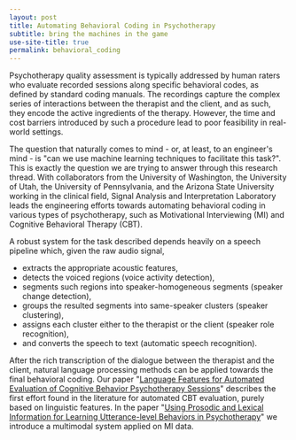 ```yaml
---
layout: post
title: Automating Behavioral Coding in Psychotherapy
subtitle: bring the machines in the game
use-site-title: true
permalink: behavioral_coding
---
```


Psychotherapy quality assessment is typically addressed by human raters who evaluate recorded sessions along specific behavioral codes, as defined by standard coding manuals. The recordings capture the complex series of interactions between the therapist and the client, and as such, they encode the active ingredients of the therapy. However, the time and cost barriers introduced by such a procedure lead to poor feasibility in real-world settings.

The question that naturally comes to mind - or, at least, to an engineer's mind - is "can we use machine learning techniques to facilitate this task?". This is exactly the question we are trying to answer through this research thread. With collaborators from the University of Washington, the University of Utah, the University of Pennsylvania, and the Arizona State University working in the clinical field, Signal Analysis and Interpretation Laboratory leads the engineering efforts towards automating behavioral coding in various types of psychotherapy, such as Motivational Interviewing (MI) and Cognitive Behavioral Therapy (CBT).
<!-- "[A technology prototype system for rating therapist empathy from audio recordings in addiction counseling](http://doi.org/10.7717/peerj-cs.59)" -->

A robust system for the task described depends heavily on a speech pipeline which, given the raw audio signal, 
* extracts the appropriate acoustic features, 
* detects the voiced regions (voice activity detection), 
* segments such regions into speaker-homogeneous segments (speaker change detection), 
* groups the resulted segments into same-speaker clusters (speaker clustering), 
* assigns each cluster either to the therapist or the client (speaker role recognition), 
* and converts the speech to text (automatic speech recognition).   
<!-- provide link with the kaldi pipeline -->

After the rich transcription of the dialogue between the therapist and the client, natural language processing methods can be applied towards the final behavioral coding. Our paper "[Language Features for Automated Evaluation of Cognitive Behavior Psychotherapy Sessions](http://dx.doi.org/10.21437/Interspeech.2018-1518)" describes the first effort found in the literature for automated CBT evaluation, purely based on linguistic features. In the paper "[Using Prosodic and Lexical Information for Learning Utterance-level Behaviors in Psychotherapy](http://dx.doi.org/10.21437/Interspeech.2018-2551)" we introduce a multimodal system applied on MI data.

<!-- last updated 2018-09-27 -->

